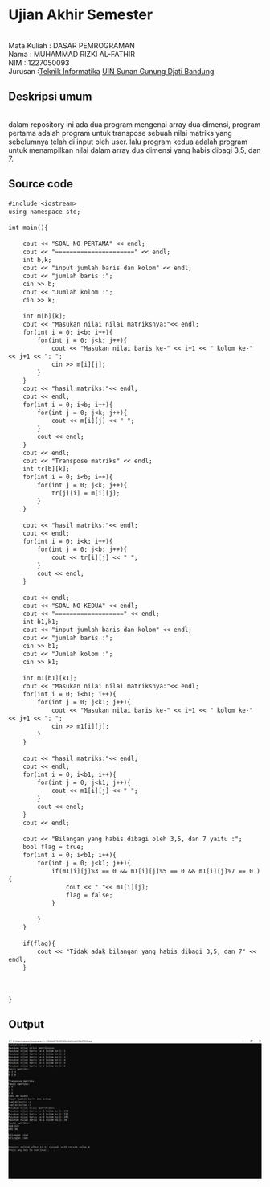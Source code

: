 # Ujian Akhir Semester 
<br>Mata Kuliah 	: DASAR PEMROGRAMAN
<br> Nama		: MUHAMMAD RIZKI AL-FATHIR
<br>NIM		:	1227050093
<br>Jurusan		:[Teknik Informatika](http://if.uinsgd.ac.id/) [UIN Sunan Gunung Djati Bandung](https://uinsgd.ac.id/) 

## Deskripsi umum
<br> dalam repository ini ada dua program mengenai array dua dimensi, program pertama adalah program untuk transpose sebuah nilai matriks yang sebelumnya telah di input oleh user. lalu program kedua adalah program untuk menampilkan nilai dalam array dua dimensi yang habis dibagi 3,5, dan 7.

## Source code
	#include <iostream>
	using namespace std;

	int main(){

		cout << "SOAL NO PERTAMA" << endl;
		cout << "======================" << endl;
		int b,k;
		cout << "input jumlah baris dan kolom" << endl;
		cout << "jumlah baris :";
		cin >> b;
		cout << "Jumlah kolom :";
		cin >> k;

		int m[b][k];
		cout << "Masukan nilai nilai matriksnya:"<< endl;
		for(int i = 0; i<b; i++){
			for(int j = 0; j<k; j++){
				cout << "Masukan nilai baris ke-" << i+1 << " kolom ke-" << j+1 << ": ";
				cin >> m[i][j];
			}
		}
		cout << "hasil matriks:"<< endl;
		cout << endl;
		for(int i = 0; i<b; i++){
			for(int j = 0; j<k; j++){
				cout << m[i][j] << " ";
			}
			cout << endl;
		}
		cout << endl;
		cout << "Transpose matriks" << endl;
		int tr[b][k];
		for(int i = 0; i<b; i++){
			for(int j = 0; j<k; j++){
				tr[j][i] = m[i][j];
			}
		}

		cout << "hasil matriks:"<< endl;
		cout << endl;
		for(int i = 0; i<k; i++){
			for(int j = 0; j<b; j++){
				cout << tr[i][j] << " ";
			}
			cout << endl;
		}

		cout << endl;
		cout << "SOAL NO KEDUA" << endl;
		cout << "===================" << endl;
		int b1,k1;
		cout << "input jumlah baris dan kolom" << endl;
		cout << "jumlah baris :";
		cin >> b1;
		cout << "Jumlah kolom :";
		cin >> k1;

		int m1[b1][k1];
		cout << "Masukan nilai nilai matriksnya:"<< endl;
		for(int i = 0; i<b1; i++){
			for(int j = 0; j<k1; j++){
				cout << "Masukan nilai baris ke-" << i+1 << " kolom ke-" << j+1 << ": ";
				cin >> m1[i][j];
			}
		}

		cout << "hasil matriks:"<< endl;
		cout << endl;
		for(int i = 0; i<b1; i++){
			for(int j = 0; j<k1; j++){
				cout << m1[i][j] << " ";
			}
			cout << endl;
		}
		cout << endl;

		cout << "Bilangan yang habis dibagi oleh 3,5, dan 7 yaitu :";
		bool flag = true;
		for(int i = 0; i<b1; i++){
			for(int j = 0; j<k1; j++){
				if(m1[i][j]%3 == 0 && m1[i][j]%5 == 0 && m1[i][j]%7 == 0 ){
					cout << " "<< m1[i][j];
					flag = false;
				}

			}
		}

		if(flag){
			cout << "Tidak adak bilangan yang habis dibagi 3,5, dan 7" << endl;
		}



	}
## Output
<img src = "C__Users_Lenovo_Documents_C++_DASAR PEMROGRAMAN_UAS DASPROG.exe 21_12_2022 09_50_20.png"/>



